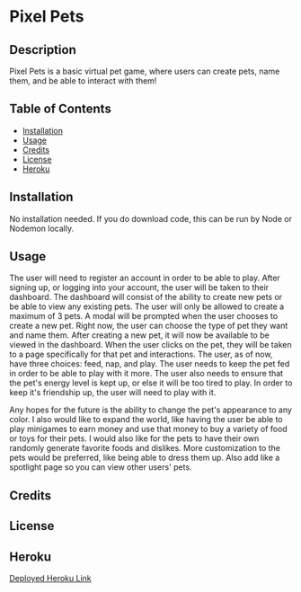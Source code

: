 # Pixel Pets

## Description

Pixel Pets is a basic virtual pet game, where users can create pets, name them, and be able to interact with them!

## Table of Contents

- [Installation](#installation)
- [Usage](#usage)
- [Credits](#credits)
- [License](#license)
- [Heroku](#heroku)

## Installation

No installation needed. If you do download code, this can be run by Node or Nodemon locally.

## Usage

The user will need to register an account in order to be able to play. After signing up, or logging into your account, the user will be taken to their dashboard. The dashboard will consist of the ability to create new pets or be able to view any existing pets. The user will only be allowed to create a maximum of 3 pets. A modal will be prompted when the user chooses to create a new pet. Right now, the user can choose the type of pet they want and name them. After creating a new pet, it will now be available to be viewed in the dashboard. When the user clicks on the pet, they will be taken to a page specifically for that pet and interactions. The user, as of now, have three choices: feed, nap, and play. The user needs to keep the pet fed in order to be able to play with it more. The user also needs to ensure that the pet's energy level is kept up, or else it will be too tired to play. In order to keep it's friendship up, the user will need to play with it.

Any hopes for the future is the ability to change the pet's appearance to any color. I also would like to expand the world, like having the user be able to play minigames to earn money and use that money to buy a variety of food or toys for their pets. I would also like for the pets to have their own randomly generate favorite foods and dislikes. More customization to the pets would be preferred, like being able to dress them up. Also add like a spotlight page so you can view other users' pets.

## Credits

## License

## Heroku

[Deployed Heroku Link](https://pixel-pets-8842a450b767.herokuapp.com/)
